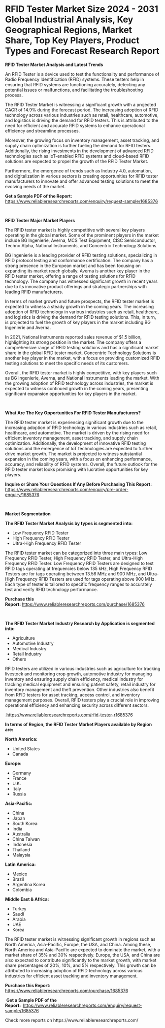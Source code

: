 <p><h1>RFID Tester Market Size 2024 - 2031 Global Industrial Analysis, Key Geographical Regions, Market Share, Top Key Players, Product Types and Forecast Research Report</h1></p><p><strong>RFID Tester Market Analysis and Latest Trends</strong></p>
<p><p>An RFID Tester is a device used to test the functionality and performance of Radio Frequency Identification (RFID) systems. These testers help in ensuring that RFID systems are functioning accurately, detecting any potential issues or malfunctions, and facilitating the troubleshooting process.</p><p>The RFID Tester Market is witnessing a significant growth with a projected CAGR of 14.9% during the forecast period. The increasing adoption of RFID technology across various industries such as retail, healthcare, automotive, and logistics is driving the demand for RFID testers. This is attributed to the need for efficient and accurate RFID systems to enhance operational efficiency and streamline processes.</p><p>Moreover, the growing focus on inventory management, asset tracking, and supply chain optimization is further fueling the demand for RFID testers. Additionally, the rising investments in the development of advanced RFID technologies such as IoT-enabled RFID systems and cloud-based RFID solutions are expected to propel the growth of the RFID Tester Market.</p><p>Furthermore, the emergence of trends such as Industry 4.0, automation, and digitalization in various sectors is creating opportunities for RFID tester manufacturers to innovate and offer advanced testing solutions to meet the evolving needs of the market.</p></p>
<p><strong>Get a Sample PDF of the Report:&nbsp;</strong> <a href="https://www.reliableresearchreports.com/enquiry/request-sample/1685376">https://www.reliableresearchreports.com/enquiry/request-sample/1685376</a></p>
<p>&nbsp;</p>
<p><strong>RFID Tester Major Market Players</strong></p>
<p><p>The RFID tester market is highly competitive with several key players operating in the global market. Some of the prominent players in the market include BG Ingenierie, Averna, MCS Test Equipment, CISC Semiconductor, Techno Alpha, National Instruments, and Concentric Technology Solutions.</p><p>BG Ingenierie is a leading provider of RFID testing solutions, specializing in RFID protocol testing and conformance certification. The company has a strong presence in the European market and has been focusing on expanding its market reach globally. Averna is another key player in the RFID tester market, offering a range of testing solutions for RFID technology. The company has witnessed significant growth in recent years due to its innovative product offerings and strategic partnerships with leading RFID manufacturers.</p><p>In terms of market growth and future prospects, the RFID tester market is expected to witness a steady growth in the coming years. The increasing adoption of RFID technology in various industries such as retail, healthcare, and logistics is driving the demand for RFID testing solutions. This, in turn, is projected to fuel the growth of key players in the market including BG Ingenierie and Averna.</p><p>In 2021, National Instruments reported sales revenue of $1.5 billion, highlighting its strong position in the market. The company offers a comprehensive range of RFID testing solutions and has a significant market share in the global RFID tester market. Concentric Technology Solutions is another key player in the market, with a focus on providing customized RFID testing solutions to meet the specific needs of its customers.</p><p>Overall, the RFID tester market is highly competitive, with key players such as BG Ingenierie, Averna, and National Instruments leading the market. With the growing adoption of RFID technology across industries, the market is expected to witness continued growth in the coming years, presenting significant expansion opportunities for key players in the market.</p></p>
<p>&nbsp;</p>
<p><strong>What Are The Key Opportunities For RFID Tester Manufacturers?</strong></p>
<p><p>The RFID tester market is experiencing significant growth due to the increasing adoption of RFID technology in various industries such as retail, healthcare, and automotive. The market is driven by the rising need for efficient inventory management, asset tracking, and supply chain optimization. Additionally, the development of innovative RFID testing solutions and the emergence of IoT technologies are expected to further drive market growth. The market is projected to witness substantial expansion in the coming years, with a focus on enhancing performance, accuracy, and reliability of RFID systems. Overall, the future outlook for the RFID tester market looks promising with lucrative opportunities for key players.</p></p>
<p><strong>Inquire or Share Your Questions If Any Before Purchasing This Report:</strong> <a href="https://www.reliableresearchreports.com/enquiry/pre-order-enquiry/1685376">https://www.reliableresearchreports.com/enquiry/pre-order-enquiry/1685376</a></p>
<p>&nbsp;</p>
<p><strong>Market Segmentation</strong></p>
<p><strong>The RFID Tester Market Analysis by types is segmented into:</strong></p>
<p><ul><li>Low Frequency RFID Tester</li><li>High Frequency RFID Tester</li><li>Ultra-High Frequency RFID Tester</li></ul></p>
<p><p>The RFID tester market can be categorized into three main types: Low Frequency RFID Tester, High Frequency RFID Tester, and Ultra-High Frequency RFID Tester. Low Frequency RFID Testers are designed to test RFID tags operating at frequencies below 135 kHz, High Frequency RFID Testers are for tags operating between 13.56 MHz and 900 MHz, and Ultra-High Frequency RFID Testers are used for tags operating above 900 MHz. Each type of tester is tailored to specific frequency ranges to accurately test and verify RFID technology performance.</p></p>
<p><strong>Purchase this Report:&nbsp;</strong><a href="https://www.reliableresearchreports.com/purchase/1685376">https://www.reliableresearchreports.com/purchase/1685376</a></p>
<p>&nbsp;</p>
<p><strong>The RFID Tester Market Industry Research by Application is segmented into:</strong></p>
<p><ul><li>Agriculture</li><li>Automotive Industry</li><li>Medical Industry</li><li>Retail Industry</li><li>Others</li></ul></p>
<p><p>RFID testers are utilized in various industries such as agriculture for tracking livestock and monitoring crop growth, automotive industry for managing inventory and ensuring supply chain efficiency, medical industry for tracking medical equipment and ensuring patient safety, retail industry for inventory management and theft prevention. Other industries also benefit from RFID testers for asset tracking, access control, and inventory management purposes. Overall, RFID testers play a crucial role in improving operational efficiency and enhancing security across different sectors.</p></p>
<p><a href="https://www.reliableresearchreports.com/rfid-tester-r1685376">&nbsp;https://www.reliableresearchreports.com/rfid-tester-r1685376</a></p>
<p><strong>In terms of Region, the RFID Tester Market Players available by Region are:</strong></p>
<p>
    <p> <strong> North America: </strong>
        <ul>
            <li>United States</li>
            <li>Canada</li>
        </ul>
        </p> 
    <p> <strong> Europe: </strong>
        <ul>
            <li>Germany</li>
            <li>France</li>
            <li>U.K.</li>
            <li>Italy</li>
            <li>Russia</li>
        </ul>
        </p> 
    <p> <strong> Asia-Pacific: </strong>
        <ul>
            <li>China</li>
            <li>Japan</li>
            <li>South Korea</li>
            <li>India</li>
            <li>Australia</li>
            <li>China Taiwan</li>
            <li>Indonesia</li>
            <li>Thailand</li>
            <li>Malaysia</li>
        </ul>
        </p> 
    <p> <strong> Latin America: </strong>
        <ul>
            <li>Mexico</li>
            <li>Brazil</li>
            <li>Argentina Korea</li>
            <li>Colombia</li>
        </ul>
        </p> 
    <p> <strong> Middle East & Africa: </strong>
        <ul>
            <li>Turkey</li>
            <li>Saudi</li>
            <li>Arabia</li>
            <li>UAE</li>
            <li>Korea</li>
        </ul>
    </p>
    </p>
<p><p>The RFID tester market is witnessing significant growth in regions such as North America, Asia-Pacific, Europe, the USA, and China. Among these, North America and Asia-Pacific are expected to dominate the market, with a market share of 35% and 30% respectively. Europe, the USA, and China are also expected to contribute significantly to the market growth, with market share percentages of 20%, 10%, and 5% respectively. This growth can be attributed to increasing adoption of RFID technology across various industries for efficient asset tracking and inventory management.</p></p>
<p><strong>Purchase this Report: </strong><a href="https://www.reliableresearchreports.com/purchase/1685376">https://www.reliableresearchreports.com/purchase/1685376</a></p>
<p>&nbsp;<strong>Get a Sample PDF of the Report:&nbsp;&nbsp;</strong><a href="https://www.reliableresearchreports.com/enquiry/request-sample/1685376">https://www.reliableresearchreports.com/enquiry/request-sample/1685376</a></p>
<p><strong></strong></p>
<p>Check more reports on https://www.reliableresearchreports.com/</p>